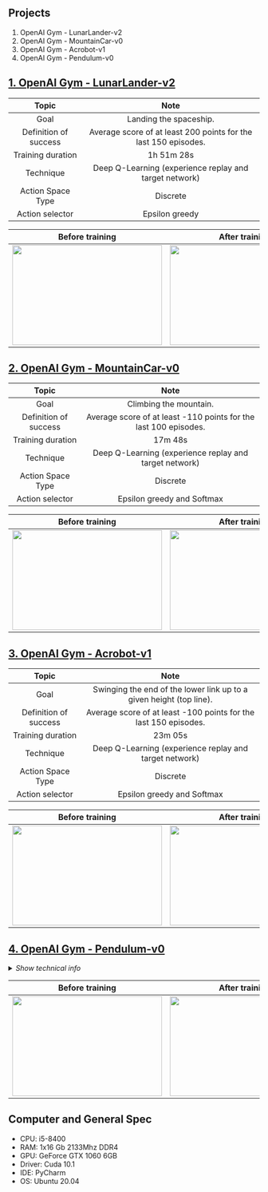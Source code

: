 ## Projects
1. OpenAI Gym - LunarLander-v2
2. OpenAI Gym - MountainCar-v0
3. OpenAI Gym - Acrobot-v1
4. OpenAI Gym - Pendulum-v0


## [1. OpenAI Gym - LunarLander-v2](https://gym.openai.com/envs/LunarLander-v2/)

<table align="center">
    <thead>
        <tr>
            <th>Topic</th>
            <th>Note</th>
        </tr>
    </thead>
    <tbody>
        <tr>
            <td align="center">Goal</td>
            <td align="center">Landing the spaceship.</td>
        </tr>
        <tr>
            <td align="center">Definition of success</td>
            <td align="center">Average score of at least 200 points for the last 150 episodes.</td>
        </tr>
        <tr>
            <td align="center">Training duration</td>
            <td align="center">1h 51m 28s</td>
        </tr>
        <tr>
            <td align="center">Technique</td>
            <td align="center">Deep Q-Learning (experience replay and target network)</td>
        </tr>
        <tr>
            <td align="center">Action Space Type</td>
            <td align="center">Discrete</td>
        </tr>
        <tr>
            <td align="center">Action selector</td>
            <td align="center">Epsilon greedy</td>
        </tr>
    </tbody>
</table>

<table align="center">
    <thead>
        <tr>
            <th>Before training</th>
            <th>After training</th>
        </tr>
    </thead>
    <tbody>
        <tr>
            <td align="center">
                <img src="https://github.com/TheVini/DeepReinforcement_OpenAI/blob/master/Others/lunarlanderbefore.gif" width="300" height="200">
            </td>
            <td align="center"> 
                <img src="https://github.com/TheVini/DeepReinforcement_OpenAI/blob/master/Others/lunarlanderafter.gif" width="300" height="200">
            </td>
        </tr>
    </tbody>
</table>

## [2. OpenAI Gym - MountainCar-v0](https://gym.openai.com/envs/MountainCar-v0/)

<table align="center">
    <thead>
        <tr>
            <th>Topic</th>
            <th>Note</th>
        </tr>
    </thead>
    <tbody>
        <tr>
            <td align="center">Goal</td>
            <td align="center">Climbing the mountain.</td>
        </tr>
        <tr>
            <td align="center">Definition of success</td>
            <td align="center">Average score of at least -110 points for the last 100 episodes.</td>
        </tr>
        <tr>
            <td align="center">Training duration</td>
            <td align="center">17m 48s</td>
        </tr>
        <tr>
            <td align="center">Technique</td>
            <td align="center">Deep Q-Learning (experience replay and target network)</td>
        </tr>
        <tr>
            <td align="center">Action Space Type</td>
            <td align="center">Discrete</td>
        </tr>
        <tr>
            <td align="center">Action selector</td>
            <td align="center">Epsilon greedy and Softmax</td>
        </tr>
    </tbody>
</table>

<table align="center">
    <thead>
        <tr>
            <th>Before training</th>
            <th>After training</th>
        </tr>
    </thead>
    <tbody>
        <tr>
            <td align="center">
                <img src="https://github.com/TheVini/DeepReinforcement_OpenAI/blob/master/Others/mountaincarbefore.gif" width="300" height="200">
            </td>
            <td align="center"> 
                <img src="https://github.com/TheVini/DeepReinforcement_OpenAI/blob/master/Others/mountaincarafter.gif" width="300" height="200">
            </td>
        </tr>
    </tbody>
</table>


## [3. OpenAI Gym - Acrobot-v1](https://gym.openai.com/envs/Acrobot-v1/)

<table align="center">
    <thead>
        <tr>
            <th>Topic</th>
            <th>Note</th>
        </tr>
    </thead>
    <tbody>
        <tr>
            <td align="center">Goal</td>
            <td align="center">Swinging the end of the lower link up to a given height (top line).</td>
        </tr>
        <tr>
            <td align="center">Definition of success</td>
            <td align="center">Average score of at least -100 points for the last 150 episodes.</td>
        </tr>
        <tr>
            <td align="center">Training duration</td>
            <td align="center">23m 05s</td>
        </tr>
        <tr>
            <td align="center">Technique</td>
            <td align="center">Deep Q-Learning (experience replay and target network)</td>
        </tr>
        <tr>
            <td align="center">Action Space Type</td>
            <td align="center">Discrete</td>
        </tr>
        <tr>
            <td align="center">Action selector</td>
            <td align="center">Epsilon greedy and Softmax</td>
        </tr>
    </tbody>
</table>

<table align="center">
    <thead>
        <tr>
            <th>Before training</th>
            <th>After training</th>
        </tr>
    </thead>
    <tbody>
        <tr>
            <td align="center">
                <img src="https://github.com/TheVini/DeepReinforcement_OpenAI/blob/master/Others/acrobotbefore.gif" width="300" height="200">
            </td>
            <td align="center">
                <img src="https://github.com/TheVini/DeepReinforcement_OpenAI/blob/master/Others/acrobotafter.gif" width="300" height="200">
            </td>
        </tr>
    </tbody>
</table>


## [4. OpenAI Gym - Pendulum-v0](https://gym.openai.com/envs/Pendulum-v0/)

<details>
<summary>
<i>Show technical info</i>
</summary>
    <table align="center">
        <thead>
            <tr>
                <th>Topic</th>
                <th>Note</th>
            </tr>
        </thead>
        <tbody>
            <tr>
                <td align="center">Goal</td>
                <td align="center">Swinging it up so it stays upright.</td>
            </tr>
            <tr>
                <td align="center">Definition of success</td>
                <td align="center">Average score of at least -200 points for the last 150 episodes.</td>
            </tr>
            <tr>
                <td align="center">Training duration</td>
                <td align="center">5m 49s</td>
            </tr>
            <tr>
                <td align="center">Technique</td>
                <td align="center">Deep Deterministic Policy Gradient (experience replay and target network)</td>
            </tr>
            <tr>
                <td align="center">Action Space Type</td>
                <td align="center">Continuous</td>
            </tr>
            <tr>
                <td align="center">Action selector</td>
                <td align="center">Predicted values with noisy perturbations (Ornstein-Uhlenbeck process)</td>
            </tr>
        </tbody>
    </table>
</details>



<table align="center">
    <thead>
        <tr>
            <th>Before training</th>
            <th>After training</th>
        </tr>
    </thead>
    <tbody>
        <tr>
            <td align="center">
                <img src="https://github.com/TheVini/DeepReinforcement_OpenAI/blob/master/Others/pendulum_before.gif" width="300" height="200">
            </td>
            <td align="center">
                <img src="https://github.com/TheVini/DeepReinforcement_OpenAI/blob/master/Others/pendulum_after.gif" width="300" height="200">
            </td>
        </tr>
    </tbody>
</table>

## Computer and General Spec
- CPU: i5-8400
- RAM: 1x16 Gb 2133Mhz DDR4 
- GPU: GeForce GTX 1060 6GB
- Driver: Cuda 10.1
- IDE: PyCharm 
- OS: Ubuntu 20.04